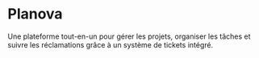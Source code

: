 # Planova
Une plateforme tout-en-un pour gérer les projets, organiser les tâches et suivre les réclamations grâce à un système de tickets intégré.
